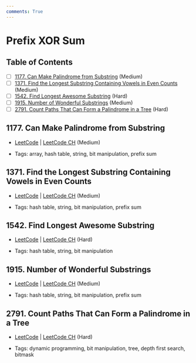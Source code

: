 ```yaml
---
comments: True
---
```


# Prefix XOR Sum

## Table of Contents

- [ ] [1177. Can Make Palindrome from Substring](https://leetcode.cn/problems/can-make-palindrome-from-substring/) (Medium)
- [ ] [1371. Find the Longest Substring Containing Vowels in Even Counts](https://leetcode.cn/problems/find-the-longest-substring-containing-vowels-in-even-counts/) (Medium)
- [ ] [1542. Find Longest Awesome Substring](https://leetcode.cn/problems/find-longest-awesome-substring/) (Hard)
- [ ] [1915. Number of Wonderful Substrings](https://leetcode.cn/problems/number-of-wonderful-substrings/) (Medium)
- [ ] [2791. Count Paths That Can Form a Palindrome in a Tree](https://leetcode.cn/problems/count-paths-that-can-form-a-palindrome-in-a-tree/) (Hard)

## 1177. Can Make Palindrome from Substring

-   [LeetCode](https://leetcode.com/problems/can-make-palindrome-from-substring/) | [LeetCode CH](https://leetcode.cn/problems/can-make-palindrome-from-substring/) (Medium)

-   Tags: array, hash table, string, bit manipulation, prefix sum
## 1371. Find the Longest Substring Containing Vowels in Even Counts

-   [LeetCode](https://leetcode.com/problems/find-the-longest-substring-containing-vowels-in-even-counts/) | [LeetCode CH](https://leetcode.cn/problems/find-the-longest-substring-containing-vowels-in-even-counts/) (Medium)

-   Tags: hash table, string, bit manipulation, prefix sum
## 1542. Find Longest Awesome Substring

-   [LeetCode](https://leetcode.com/problems/find-longest-awesome-substring/) | [LeetCode CH](https://leetcode.cn/problems/find-longest-awesome-substring/) (Hard)

-   Tags: hash table, string, bit manipulation
## 1915. Number of Wonderful Substrings

-   [LeetCode](https://leetcode.com/problems/number-of-wonderful-substrings/) | [LeetCode CH](https://leetcode.cn/problems/number-of-wonderful-substrings/) (Medium)

-   Tags: hash table, string, bit manipulation, prefix sum
## 2791. Count Paths That Can Form a Palindrome in a Tree

-   [LeetCode](https://leetcode.com/problems/count-paths-that-can-form-a-palindrome-in-a-tree/) | [LeetCode CH](https://leetcode.cn/problems/count-paths-that-can-form-a-palindrome-in-a-tree/) (Hard)

-   Tags: dynamic programming, bit manipulation, tree, depth first search, bitmask
